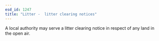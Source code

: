 ```yaml
---
esd_id: 1247
title: "Litter -  litter clearing notices"
---
```


A local authority may serve a litter clearing notice in respect of any land in the open air.

